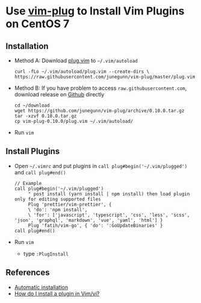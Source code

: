 # Use [vim-plug](https://github.com/junegunn/vim-plug) to Install Vim Plugins on CentOS 7

## Installation
* Method A: Download [plug.vim](https://raw.githubusercontent.com/junegunn/vim-plug/master/plug.vim) to `~/.vim/autoload`

      curl -fLo ~/.vim/autoload/plug.vim --create-dirs \
      https://raw.githubusercontent.com/junegunn/vim-plug/master/plug.vim

* Method B: If you have problem to access `raw.githubusercontent.com`, download release on [Github](https://github.com/junegunn/vim-plug/releases) directly

      cd ~/download
      wget https://github.com/junegunn/vim-plug/archive/0.10.0.tar.gz
      tar -xzvf 0.10.0.tar.gz
      cp vim-plug-0.10.0/plug.vim ~/.vim/autoload/

* Run `vim`

## Install Plugins
* Open `~/.vimrc` and put plugins in `call plug#begin('~/.vim/plugged')` and `call plug#end()`

      // Example
      call plug#begin('~/.vim/plugged')
           " post install (yarn install | npm install) then load plugin only for editing supported files
           Plug 'prettier/vim-prettier', {
           \ 'do': 'npm install',
           \ 'for': ['javascript', 'typescript', 'css', 'less', 'scss', 'json', 'graphql', 'markdown', 'vue', 'yaml', 'html'] }
           Plug 'fatih/vim-go', { 'do': ':GoUpdateBinaries' }
      call plug#end()

* Run `vim`
  * type `:PlugInstall`

## References
* [Automatic installation](https://github.com/junegunn/vim-plug/wiki/tips#automatic-installation)
* [How do I install a plugin in Vim/vi?](https://vi.stackexchange.com/questions/613/how-do-i-install-a-plugin-in-vim-vi)
